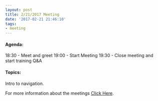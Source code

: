 ```yaml
---
layout: post
title: 2/21/2017 Meeting
date: '2017-02-21 21:46:10'
tags:
- meeting
---
```


#### Agenda:
18:30 - Meet and greet
19:00 - Start Meeting
19:30 - Close meeting and start training Q&A

#### Topics:
Intro to navigation.

For more information about the meetings [Click Here](https://dsarc.us/meetings/).
